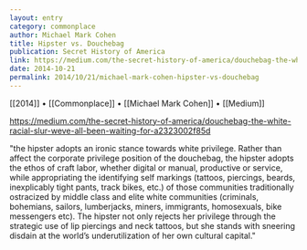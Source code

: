 ```yaml
---
layout: entry
category: commonplace
author: Michael Mark Cohen
title: Hipster vs. Douchebag
publication: Secret History of America
link: https://medium.com/the-secret-history-of-america/douchebag-the-white-racial-slur-weve-all-been-waiting-for-a2323002f85d
date: 2014-10-21
permalink: 2014/10/21/michael-mark-cohen-hipster-vs-douchebag
---
```


[[2014]] • [[Commonplace]] • [[Michael Mark Cohen]] • [[Medium]]

https://medium.com/the-secret-history-of-america/douchebag-the-white-racial-slur-weve-all-been-waiting-for-a2323002f85d

"the hipster adopts an ironic stance towards white privilege. Rather than affect the corporate privilege position of the douchebag, the hipster adopts the ethos of craft labor, whether digital or manual, productive or service, while appropriating the identifying self markings (tattoos, piercings, beards, inexplicably tight pants, track bikes, etc.) of those communities traditionally ostracized by middle class and elite white communities (criminals, bohemians, sailors, lumberjacks, miners, immigrants, homosexuals, bike messengers etc). The hipster not only rejects her privilege through the strategic use of lip piercings and neck tattoos, but she stands with sneering disdain at the world’s underutilization of her own cultural capital."